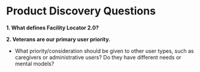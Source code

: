 # Product Discovery Questions

**1. What defines Facility Locator 2.0?**


**2. Veterans are our primary user priority.**
  - What priority/consideration should be given to other user types, such as caregivers or administrative users? Do they have different needs or mental models?
